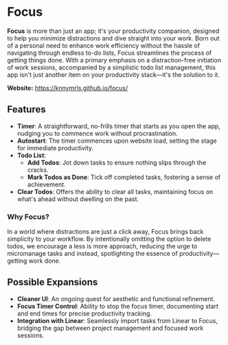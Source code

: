 # Focus

**Focus** is more than just an app; it's your productivity companion, designed to help you minimize distractions and dive straight into your work. Born out of a personal need to enhance work efficiency without the hassle of navigating through endless to-do lists, Focus streamlines the process of getting things done. With a primary emphasis on a distraction-free initiation of work sessions, accompanied by a simplistic todo list management, this app isn't just another item on your productivity stack—it's the solution to it.

**Website:** https://knnymrls.github.io/focus/
## Features

- **Timer**: A straightforward, no-frills timer that starts as you open the app, nudging you to commence work without procrastination.
- **Autostart**: The timer commences upon website load, setting the stage for immediate productivity.
- **Todo List**:
    - **Add Todos**: Jot down tasks to ensure nothing slips through the cracks.
    - **Mark Todos as Done**: Tick off completed tasks, fostering a sense of achievement.
- **Clear Todos**: Offers the ability to clear all tasks, maintaining focus on what's ahead without dwelling on the past.

### Why Focus?

In a world where distractions are just a click away, Focus brings back simplicity to your workflow. By intentionally omitting the option to delete todos, we encourage a less is more approach, reducing the urge to micromanage tasks and instead, spotlighting the essence of productivity—getting work done.

## Possible Expansions

- **Cleaner UI**: An ongoing quest for aesthetic and functional refinement.
- **Focus Timer Control**: Ability to stop the focus timer, documenting start and end times for precise productivity tracking.
- **Integration with Linear**: Seamlessly import tasks from Linear to Focus, bridging the gap between project management and focused work sessions.
